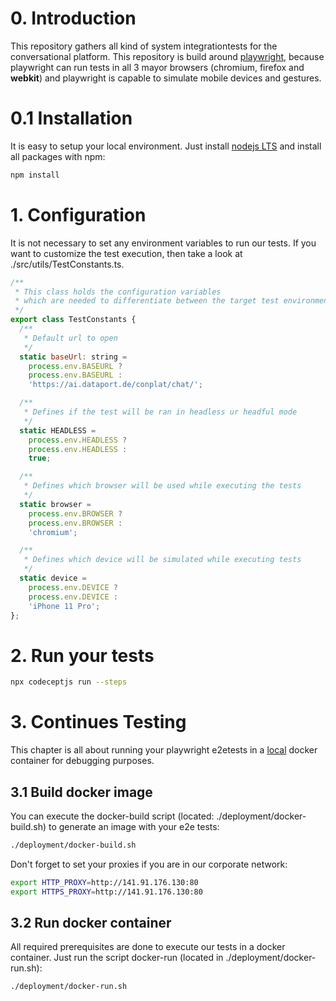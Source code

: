 # 0. Introduction

This repository gathers all kind of system integrationtests for the conversational platform. This repository is build around [playwright](https://playwright.dev/), because playwright can run tests in all 3 mayor browsers (chromium, firefox and <b>webkit</b>) and playwright is capable to simulate mobile devices and gestures.

# 0.1 Installation
It is easy to setup your local environment. Just install [nodejs LTS](https://nodejs.org/en/) and install all packages with npm:

```bash
npm install
```

# 1. Configuration
It is not necessary to set any environment variables to run our tests. If you want to customize the test execution, then take a look at ./src/utils/TestConstants.ts.
```js
/**
 * This class holds the configuration variables
 * which are needed to differentiate between the target test environments.
 */
export class TestConstants {
  /**
   * Default url to open
   */
  static baseUrl: string =
    process.env.BASEURL ?
    process.env.BASEURL :
    'https://ai.dataport.de/conplat/chat/';

  /**
   * Defines if the test will be ran in headless ur headful mode
   */
  static HEADLESS =
    process.env.HEADLESS ?
    process.env.HEADLESS :
    true;

  /**
   * Defines which browser will be used while executing the tests
   */
  static browser =
    process.env.BROWSER ?
    process.env.BROWSER :
    'chromium';

  /**
   * Defines which device will be simulated while executing tests
   */
  static device =
    process.env.DEVICE ?
    process.env.DEVICE :
    'iPhone 11 Pro';
};
```
# 2. Run your tests

```bash
npx codeceptjs run --steps
```
# 3. Continues Testing
This chapter is all about running your playwright e2etests in a <u>local</u> docker container for debugging purposes.

## 3.1 Build docker image

You can execute the docker-build script (located: ./deployment/docker-build.sh) to generate an image with your e2e tests:

```bash
./deployment/docker-build.sh
```

Don't forget to set your proxies if you are in our corporate network:
```bash
export HTTP_PROXY=http://141.91.176.130:80
export HTTPS_PROXY=http://141.91.176.130:80
```

## 3.2 Run docker container

All required prerequisites are done to execute our tests in a docker container. Just run the script docker-run (located in ./deployment/docker-run.sh):

```bash
./deployment/docker-run.sh
```